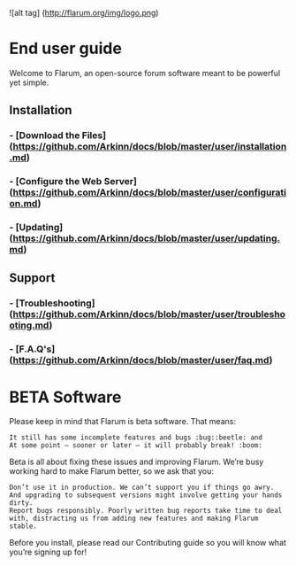 ![alt tag] (http://flarum.org/img/logo.png)

# End user guide

Welcome to Flarum, an open-source forum software meant to be powerful yet simple.

## Installation
### - [Download the Files] (https://github.com/Arkinn/docs/blob/master/user/installation.md)
### - [Configure the Web Server] (https://github.com/Arkinn/docs/blob/master/user/configuration.md)
### - [Updating] (https://github.com/Arkinn/docs/blob/master/user/updating.md)

## Support
### - [Troubleshooting] (https://github.com/Arkinn/docs/blob/master/user/troubleshooting.md)
### - [F.A.Q's] (https://github.com/Arkinn/docs/blob/master/user/faq.md)

# BETA Software

Please keep in mind that Flarum is beta software. That means:

    It still has some incomplete features and bugs :bug::beetle: and
    At some point – sooner or later – it will probably break! :boom:

Beta is all about fixing these issues and improving Flarum. We’re busy working hard to make Flarum better, so we ask that you:

    Don’t use it in production. We can’t support you if things go awry. And upgrading to subsequent versions might involve getting your hands dirty.
    Report bugs responsibly. Poorly written bug reports take time to deal with, distracting us from adding new features and making Flarum stable.

Before you install, please read our Contributing guide so you will know what you’re signing up for!
